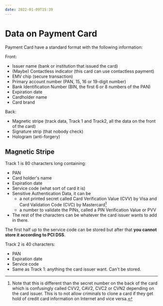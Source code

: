 ```yaml
---
date: 2022-01-09T15:39
---
```


Data on Payment Card
====================

Payment Card have a standard format with the following information:

Front:

-   Issuer name (bank or institution that issued the card)
-   (Maybe) Contactless indicator (this card can use contactless
    payment)
-   EMV chip (secure transaction)
-   Primary account number (PAN, 15, 16 or 19-digit number)
-   Bank Identification Number (BIN, the first 6 or 8 numbers of the
    PAN)
-   Expiration date
-   Cardholder name
-   Card brand

Back:

-   Magnetic stripe (track data, Track 1 and Track2, all the data on the
    front of the card)
-   Signature strip (that nobody check)
-   Hologram (anti-forgery)

Magnetic Stripe
---------------

Track 1 is 80 characters long containing:

-   PAN
-   Card holder's name
-   Expiration date
-   Service code (what sort of card it is)
-   Sensitive Authentication Data, it can be
    -   a not printed secret called Card Verification Value (CVV) by
        Visa and Card Validation Code (CVC) by Mastercard[^1]
    -   a number to validate the PINs, called a PIN Verification Value
        or PVV
-   The rest of the characters can be whatever the card issuer wants to
    add in there.

The first half up to the service code can be stored but after that **you
cannot store it according to PCI DSS**.

Track 2 is 40 characters:

-   PAN
-   Expiration date
-   Service code
-   Same as Track 1: anything the card issuer want. Can't be stored.

[^1]: Note that this is different than the secret number on the back of
    the card which is confusingly called CVV2, CAV2, CVC2 or CVN2
    depending on the card issuer. This is to not allow criminals to
    clone a card if they get hold of credit card information on Internet
    and vice versa.
